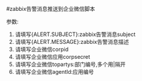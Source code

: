 #zabbix告警消息推送到企业微信脚本

参数:
1. 请填写{ALERT.SUBJECT}:zabbix告警消息subject
2. 请填写{ALERT.MESSAGE}:zabbix告警消息描述
3. 请填写企业微信corpid
4. 请填写企业微信应用corpsecret
5. 请填写企业微信topartys:部门编号,多个用|隔开
6. 请填写企业微信agentId:应用编号
